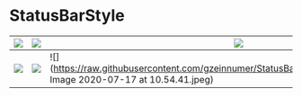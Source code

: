 # StatusBarStyle
 
|![](https://raw.githubusercontent.com/gzeinnumer/StatusBarStyle/master/image/Screenshot_20200503_212402.jpg)|![](https://raw.githubusercontent.com/gzeinnumer/StatusBarStyle/master/image/Screenshot_20200503_212406.jpg)|![](https://raw.githubusercontent.com/gzeinnumer/StatusBarStyle/master/image/Screenshot_20200503_212411.jpg)|
|--|--|--|
|![](https://raw.githubusercontent.com/gzeinnumer/StatusBarStyle/master/image/Screenshot_20200503_212416.jpg)|![](https://raw.githubusercontent.com/gzeinnumer/StatusBarStyle/master/image/Screenshot_20200503_212421.jpg)|![](https://raw.githubusercontent.com/gzeinnumer/StatusBarStyle/master/image/WhatsApp Image 2020-07-17 at 10.54.41.jpeg)|

